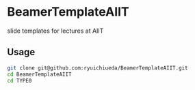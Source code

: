 BeamerTemplateAIIT
==================

slide templates for lectures at AIIT

## Usage

```bash
git clone git@github.com:ryuichiueda/BeamerTemplateAIIT.git
cd BeamerTemplateAIIT
cd TYPE0
```

